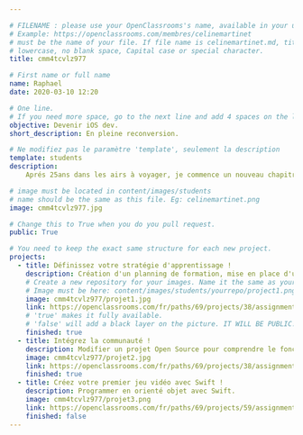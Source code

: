```yaml
---

# FILENAME : please use your OpenClassrooms's name, available in your url.
# Example: https://openclassrooms.com/membres/celinemartinet
# must be the name of your file. If file name is celinemartinet.md, title is celinemartinet.
# lowercase, no blank space, Capital case or special character.
title: cmm4tcvlz977

# First name or full name
name: Raphael
date: 2020-03-10 12:20

# One line.
# If you need more space, go to the next line and add 4 spaces on the left, as in 'description'.
objective: Devenir iOS dev.
short_description: En pleine reconversion.

# Ne modifiez pas le paramètre 'template', seulement la description
template: students
description:
    Aprés 25ans dans les airs à voyager, je commence un nouveau chapitre.

# image must be located in content/images/students
# name should be the same as this file. Eg: celinemartinet.png
image: cmm4tcvlz977.jpg

# Change this to True when you do you pull request.
public: True

# You need to keep the exact same structure for each new project.
projects:
  - title: Définissez votre stratégie d'apprentissage !
    description: Création d'un planning de formation, mise en place d'une stratégie d'apprentissage.
    # Create a new repository for your images. Name it the same as your nickname and profile picture.
    # Image must be here: content/images/students/yourrepo/project1.png
    image: cmm4tcvlz977/projet1.jpg
    link: https://openclassrooms.com/fr/paths/69/projects/38/assignment
    # 'true' makes it fully available.
    # 'false' will add a black layer on the picture. IT WILL BE PUBLIC!
    finished: true
  - title: Intégrez la communauté !
    description: Modifier un projet Open Source pour comprendre le fonctionnement de Git.
    image: cmm4tcvlz977/projet2.jpg
    link: https://openclassrooms.com/fr/paths/69/projects/38/assignment
    finished: true
  - title: Créez votre premier jeu vidéo avec Swift !
    description: Programmer en orienté objet avec Swift.
    image: cmm4tcvlz977/projet3.png
    link: https://openclassrooms.com/fr/paths/69/projects/59/assignment
    finished: false
---
```

